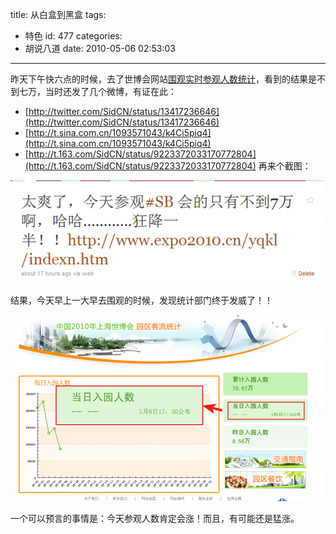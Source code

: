 title: 从白盒到黑盒
tags:
  - 特色
id: 477
categories:
  - 胡说八道
date: 2010-05-06 02:53:03
---

昨天下午快六点的时候，去了世博会网站[围观实时参观人数统计](http://www.expo2010.cn/yqkl/indexn.htm)，看到的结果是不到七万，当时还发了几个微博，有证在此：

*   [http://twitter.com/SidCN/status/13417236646](http://twitter.com/SidCN/status/13417236646)
*   [http://t.sina.com.cn/1093571043/k4Ci5piq4](http://t.sina.com.cn/1093571043/k4Ci5piq4)
*   [http://t.163.com/SidCN/status/9223372033170772804](http://t.163.com/SidCN/status/9223372033170772804)
再来个截图：

<!--more-->

[![5月5日下午五点四十五，世博当日参观人数不足七万](/upfile/2010/05/Twitter_expo2010_Visitors_Statistics_20100505-500x164.png "Twitter_expo2010_Visitors_Statistics_20100505")](/upfile/2010/05/Twitter_expo2010_Visitors_Statistics_20100505.png)

结果，今天早上一大早去围观的时候，发现统计部门终于发威了！！

[![](/upfile/2010/05/expo2010_Visitors_Statistics_20100506_3-500x298.png "expo2010_Visitors_Statistics_20100506_3")](/upfile/2010/05/expo2010_Visitors_Statistics_20100506_3.png)

一个可以预言的事情是：今天参观人数肯定会涨！而且，有可能还是猛涨。